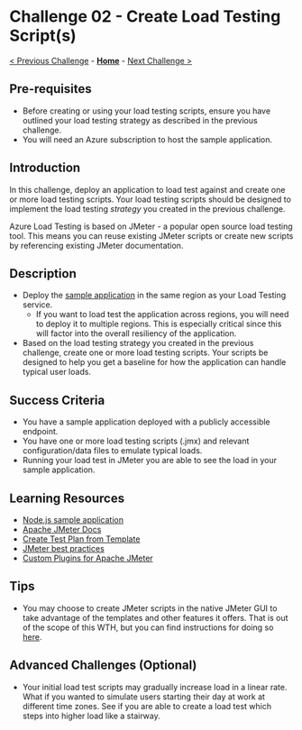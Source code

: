 # Challenge 02 - Create Load Testing Script(s)

[< Previous Challenge](./Challenge-01.md) - **[Home](../README.md)** - [Next Challenge >](./Challenge-03.md)

## Pre-requisites

- Before creating or using your load testing scripts, ensure you have outlined your load testing strategy as described in the previous challenge.
- You will need an Azure subscription to host the sample application.
## Introduction

In this challenge, deploy an application to load test against and create one or more load testing scripts. Your load testing scripts should be designed to implement the load testing *strategy* you created in the previous challenge. 


Azure Load Testing is based on JMeter - a popular open source load testing tool. This means you can reuse existing JMeter scripts or create new scripts by referencing existing JMeter documentation.

## Description

- Deploy the [sample application](https://github.com/Whowong/nodejs-appsvc-loadtest) in the same region as your Load Testing service.
    - If you want to load test the application across regions, you will need to deploy it to multiple regions. This is especially critical since this will factor into the overall resiliency of the application.
- Based on the load testing strategy you created in the previous challenge, create one or more load testing scripts. Your scripts be designed to help you get a baseline for how the application can handle typical user loads.

## Success Criteria

- You have a sample application deployed with a publicly accessible endpoint.
- You have one or more load testing scripts (.jmx) and relevant configuration/data files to emulate typical loads.
- Running your load test in JMeter you are able to see the load in your sample application.

## Learning Resources

- [Node.js sample application](https://github.com/Whowong/nodejs-appsvc-loadtest)
- [Apache JMeter Docs](https://jmeter.apache.org/index.html)
- [Create Test Plan from Template](https://jmeter.apache.org/usermanual/get-started.html#template)
- [JMeter best practices](https://jmeter.apache.org/usermanual/best-practices.html)
- [Custom Plugins for Apache JMeter](https://jmeter-plugins.org/)

## Tips
- You may choose to create JMeter scripts in the native JMeter GUI to take advantage of the templates and other features it offers. That is out of the scope of this WTH, but you can find instructions for doing so [here](https://jmeter.apache.org/usermanual/get-started.html#install).

## Advanced Challenges (Optional)
- Your initial load test scripts may gradually increase load in a linear rate.  What if you wanted to simulate users starting their day at work at different time zones.  See if you are able to create a load test which steps into higher load like a stairway.